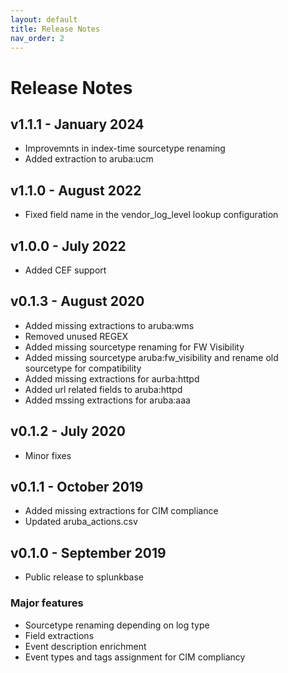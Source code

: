 ```yaml
---
layout: default
title: Release Notes
nav_order: 2
---
```

# Release Notes

## v1.1.1 - January 2024

- Improvemnts in index-time sourcetype renaming
- Added extraction to aruba:ucm

## v1.1.0 - August 2022

- Fixed field name in the vendor_log_level lookup configuration

## v1.0.0 - July 2022

- Added CEF support


## v0.1.3 - August 2020

- Added missing extractions to aruba:wms
- Removed unused REGEX
- Added missing sourcetype renaming for FW Visibility
- Added missing sourcetype aruba:fw_visibility and rename old sourcetype for compatibility
- Added missing extractions for aurba:httpd
- Added url related fields to aruba:httpd
- Added mssing extractions for aruba:aaa


## v0.1.2 - July 2020

- Minor fixes


## v0.1.1 - October 2019

- Added missing extractions for CIM compliance
- Updated aruba_actions.csv


## v0.1.0 - September 2019

- Public release to splunkbase

### Major features

- Sourcetype renaming depending on log type
- Field extractions
- Event description enrichment
- Event types and tags assignment for CIM compliancy
